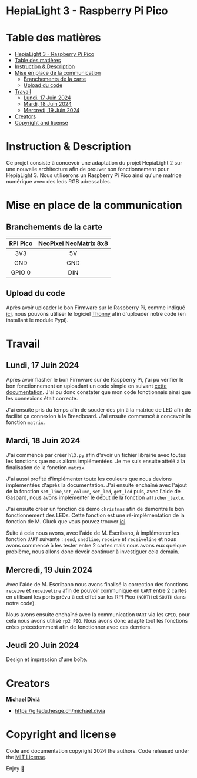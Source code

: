 # HepiaLight 3 - Raspberry Pi Pico

# Table des matières
- [HepiaLight 3 - Raspberry Pi Pico](#hepialight-3---raspberry-pi-pico)
- [Table des matières](#table-des-matières)
- [Instruction \& Description](#instruction--description)
- [Mise en place de la communication](#mise-en-place-de-la-communication)
  - [Branchements de la carte](#branchements-de-la-carte)
  - [Upload du code](#upload-du-code)
- [Travail](#travail)
  - [Lundi, 17 Juin 2024](#lundi-17-juin-2024)
  - [Mardi, 18 Juin 2024](#mardi-18-juin-2024)
  - [Mercredi, 19 Juin 2024](#mercredi-19-juin-2024)
- [Creators](#creators)
- [Copyright and license](#copyright-and-license)


# Instruction & Description

Ce projet consiste à concevoir une adaptation du projet HepiaLight 2 sur une nouvelle architecture afin de prouver son fonctionnement pour HepiaLight 3. Nous utiliserons un Raspberry Pi Pico ainsi qu'une matrice numérique avec des leds RGB adressables.

# Mise en place de la communication

## Branchements de la carte

| **RPI Pico** | **NeoPixel NeoMatrix 8x8** |
| :----------: | :------------------------: |
|     3V3      |             5V             |
|     GND      |            GND             |
|    GPIO 0    |            DIN             |

## Upload du code

Après avoir uploader le bon Firmware sur le Raspberry Pi, comme indiqué [ici](https://www.raspberrypi.com/documentation/microcontrollers/micropython.html), nous pouvons utiliser le logiciel [Thonny](https://thonny.org/) afin d'uploader notre code (en installant le module Pypi).

# Travail

## Lundi, 17 Juin 2024

Après avoir flasher le bon Firmware sur de Raspberry Pi, j'ai pu vérifier le bon fonctionnement en uploadant un code simple en suivant [cette documentation](https://docs.micropython.org/en/latest/rp2/quickref.html#neopixel-and-apa106-driver). J'ai pu donc constater que mon code fonctionnais ainsi que les connexions était correcte.

J'ai ensuite pris du temps afin de souder des pin à la matrice de LED afin de facilité ça connexion à la Breadboard. J'ai ensuite commencé à concevoir la fonction `matrix`.

## Mardi, 18 Juin 2024

J'ai commencé par créer `hl3.py` afin d'avoir un fichier librairie avec toutes les fonctions que nous allons implémentées. Je me suis ensuite attelé à la finalisation de la fonction `matrix`.

J'ai aussi profité d'implémenter toute les couleurs que nous devions implémentées d'après la documentation. J'ai ensuite enchaîné avec l'ajout de la fonction `set_line`,`set_column`, `set_led`, `get_led` puis, avec l'aide de Gaspard, nous avons implémenter le début de la fonction `afficher_texte`.

J'ai ensuite créer un fonction de démo `christmas` afin de démontré le bon fonctionnement des LEDs. Cette fonction est une ré-implémentation de la fonction de M. Gluck que vous pouvez trouver [ici](https://gitedu.hesge.ch/cores/projects/hepialight2/hepialight2-examples/-/blob/02261b68aad94dd52c6b35fdb83ed1d54028061b/peripherals/display/christmas_ball.py).

Suite à cela nous avons, avec l'aide de M. Escribano, à implémenter les fonction `UART` suivante : `send`, `snedline`, `receive` et `receiveline` et nous avons commencé à les tester entre 2 cartes mais nous avons eux quelque problème, nous allons donc devoir continuer à investiguer cela demain.

## Mercredi, 19 Juin 2024

Avec l'aide de M. Escribano nous avons finalisé la correction des fonctions `receive` et `receiveline` afin de pouvoir communiqué en `UART` entre 2 cartes en utilisant les ports prévu à cet effet sur les RPI Pico (`NORTH` et `SOUTH` dans notre code).

Nous avons ensuite enchaîné avec la communication `UART` via les `GPIO`, pour cela nous avons utilisé `rp2 PIO`. Nous avons donc adapté tout les fonctions crées précédemment afin de fonctionner avec ces derniers.

## Jeudi 20 Juin 2024

Design et impression d'une boîte.

# Creators

**Michael Divià**

- <https://gitedu.hesge.ch/michael.divia>

# Copyright and license

Code and documentation copyright 2024 the authors. Code released under the [MIT License](https://gitedu.hesge.ch/michael.divia/hepialight3-pico/-/blob/94f8f25ac736165111a03ff964f1538a65eb40e3/LICENSE).

Enjoy :metal: